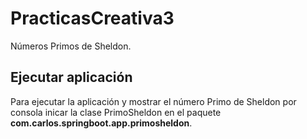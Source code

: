 # PracticasCreativa3
Números Primos de Sheldon.

## Ejecutar aplicación
Para ejecutar la aplicación y mostrar el número Primo de Sheldon por consola inicar la clase PrimoSheldon en el paquete **com.carlos.springboot.app.primosheldon**.
